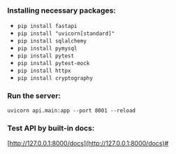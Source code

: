 ### Installing necessary packages:  
* `pip install fastapi`
* `pip install "uvicorn[standard]"`  
* `pip install sqlalchemy`  
* `pip install pymysql`
* `pip install pytest`
* `pip install pytest-mock`
* `pip install httpx`
* `pip install cryptography`
### Run the server:
`uvicorn api.main:app --port 8001 --reload`
### Test API by built-in docs:
[http://127.0.0.1:8000/docs](http://127.0.0.1:8000/docs)#
